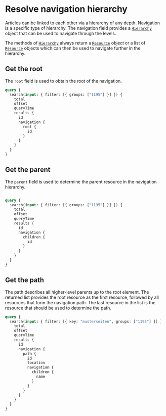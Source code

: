 # Resolve navigation hierarchy

Articles can be linked to each other via a hierarchy of any depth. Navigation is a specific type of hierarchy. The navigation field provides a [`Hierarchy`](../reference.md#hierarchy) object that can be used to navigate through the levels.

The methods of [`Hierarchy`](../reference.md#hierarchy) always return a [`Resource`](../reference.md#resource) object or a list of [`Resource`](../reference.md#resource) objects which can then be used to navigate further in the hierarchy.

## Get the root

The `root` field is used to obtain the root of the navigation.

```graphql
query {
  search(input: { filter: [{ groups: ["1195"] }] }) {
    total
    offset
    queryTime
    results {
      id
      navigation {
        root {
          id
        }
      }
    }
  }
}
```

## Get the parent

The `parent` field is used to determine the parent resource in the navigation hierarchy.

```

```

```graphql
query {
  search(input: { filter: [{ groups: ["1195"] }] }) {
    total
    offset
    queryTime
    results {
      id
      navigation {
        children {
          id
        }
      }
    }
  }
}
```

## Get the path

The path describes all higher-level parents up to the root element. The returned list provides the root resource as the first resource, followed by all resources that form the navigation path. The last resource in the list is the resource that should be used to determine the path.

```graphql
query {
  search(input: { filter: [{ key: "musterseiten", groups: ["1195"] }] }) {
    total
    offset
    queryTime
    results {
      id
      navigation {
        path {
          id
          location
          navigation {
            children {
              name
            }
          }
        }
      }
    }
  }
}
```
